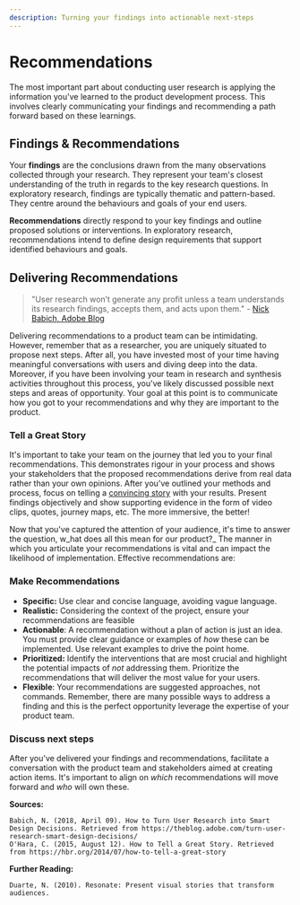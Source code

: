 ```yaml
---
description: Turning your findings into actionable next-steps
---
```


# Recommendations

The most important part about conducting user research is applying the information you've learned to the product development process. This involves clearly communicating your findings and recommending a path forward based on these learnings. 

## Findings & Recommendations 

Your **findings** are the conclusions drawn from the many observations collected through your research. They represent your team's closest understanding of the truth in regards to the key research questions. In exploratory research, findings are typically thematic and pattern-based. They centre around the behaviours and goals of your end users.  

**Recommendations** directly respond to your key findings and outline proposed solutions or interventions. In exploratory research, recommendations intend to define design requirements that support identified behaviours and goals. 

## Delivering Recommendations

> "User research won’t generate any profit unless a team understands its research findings, accepts them, and acts upon them." - [Nick Babich, Adobe Blog](https://theblog.adobe.com/turn-user-research-smart-design-decisions/)

Delivering recommendations to a product team can be intimidating. However, remember that as a researcher, you are uniquely situated to propose next steps. After all, you have invested most of your time having meaningful conversations with users and diving deep into the data. Moreover, if you have been involving your team in research and synthesis activities throughout this process, you've likely discussed possible next steps and areas of opportunity. Your goal at this point is to communicate how you got to your recommendations and why they are important to the product. 

### Tell a Great Story

It's important to take your team on the journey that led you to your final recommendations. This demonstrates rigour in your process and shows your stakeholders that the proposed recommendations derive from real data rather than your own opinions. After you've outlined your methods and process, focus on telling a [convincing story](https://hbr.org/2014/07/how-to-tell-a-great-story) with your results. Present findings objectively and show supporting evidence in the form of video clips, quotes, journey maps, etc. The more immersive, the better! 

Now that you've captured the attention of your audience, it's time to answer the question, w_hat does all this mean for our product?_ The manner in which you articulate your recommendations is vital and can impact the likelihood of implementation. Effective recommendations are:

### Make Recommendations

* **Specific:** Use clear and concise language, avoiding vague language.  
* **Realistic:** Considering the context of the project, ensure your recommendations are feasible 
* **Actionable**: A recommendation without a plan of action is just an idea. You must provide clear guidance or examples of _how_ these can be implemented. Use relevant examples to drive the point home.
* **Prioritized:** Identify the interventions that are most crucial and highlight the potential impacts of _not_ addressing them. Prioritize the recommendations that will deliver the most value for your users. 
* **Flexible**: Your recommendations are suggested approaches, not commands. Remember, there are many possible ways to address a finding and this is the perfect opportunity leverage the expertise of your product team. 

### Discuss next steps

After you've delivered your findings and recommendations, facilitate a conversation with the product team and stakeholders aimed at creating action items. It's important to align on _which_ recommendations will move forward and _who_ will own these. 

**Sources:** 

```text
Babich, N. (2018, April 09). How to Turn User Research into Smart Design Decisions. Retrieved from https://theblog.adobe.com/turn-user-research-smart-design-decisions/
O'Hara, C. (2015, August 12). How to Tell a Great Story. Retrieved from https://hbr.org/2014/07/how-to-tell-a-great-story
```

**Further Reading:**

```text
Duarte, N. (2010). Resonate: Present visual stories that transform audiences.
```


